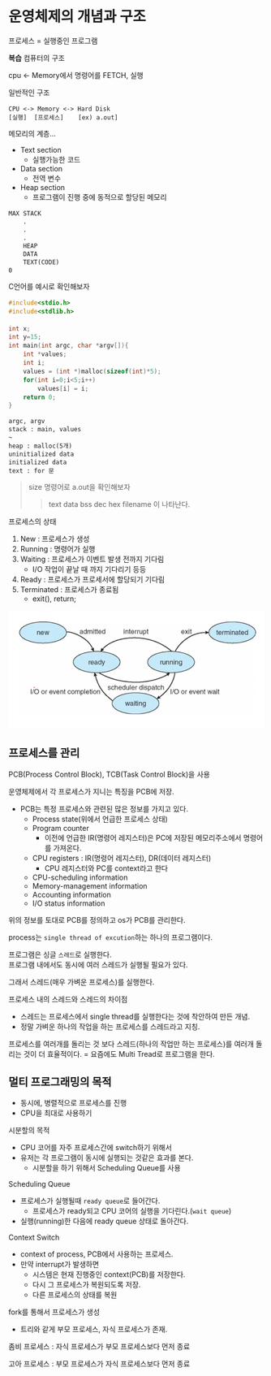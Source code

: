# 운영체제의 개념과 구조

프로세스 = 실행중인 프로그램

**복습**
컴퓨터의 구조

cpu <- Memory에서 명령어를 FETCH, 실행

일반적인 구조
```
CPU <-> Memory <-> Hard Disk
[실행]  [프로세스]    [ex) a.out]
```
메모리의 계층...
- Text section
    - 실행가능한 코드
- Data section
    - 전역 변수
- Heap section
    - 프로그램이 진행 중에 동적으로 할당된 메모리

```
MAX STACK
    .
    .
    .
    HEAP
    DATA
    TEXT(CODE)
0
```
C언어를 예시로 확인해보자
```c
#include<stdio.h>
#include<stdlib.h>

int x;
int y=15;
int main(int argc, char *argv[]){
    int *values;
    int i;
    values = (int *)malloc(sizeof(int)*5);
    for(int i=0;i<5;i++)
        values[i] = i;
    return 0;
}
```
```
argc, argv
stack : main, values
~
heap : malloc(5개)
uninitialized data
initialized data
text : for 문
```
> size 명령어로 a.out을 확인해보자
>> text data bss dec hex filename 이 나타난다.

프로세스의 상태
1. New : 프로세스가 생성
2. Running : 명령어가 실행
3. Waiting : 프로세스가 이벤트 발생 전까지 기다림
    - I/O 작업이 끝날 때 까지 기다리기 등등
4. Ready : 프로세스가 프로세서에 할당되기 기다림
5. Terminated : 프로세스가 종료됨
    - exit(), return;

![img](./asset/lesson3/processConcept.png)

## 프로세스를 관리
PCB(Process Control Block), TCB(Task Control Block)을 사용

운영체제에서 각 프로세스가 지니는 특징을 PCB에 저장.
- PCB는 특정 프로세스와 관련된 많은 정보를 가지고 있다.
    - Process state(위에서 언급한 프로세스 상태)
    - Program counter 
        - 이전에 언급한 IR(명령어 레지스터)은 PC에 저장된 메모리주소에서 명령어를 가져온다.
    - CPU registers : IR(명령어 레지스터), DR(데이터 레지스터)
        - CPU 레지스터와 PC를 context라고 한다
    - CPU-scheduling information
    - Memory-management information
    - Accounting information
    - I/O status information

위의 정보를 토대로 PCB를 정의하고 os가 PCB를 관리한다.

process는 `single thread of excution`하는 하나의 프로그램이다.

프로그램은 싱글 `스레드`로 실행한다.\
프로그램 내에서도 동시에 여러 스레드가 실행될 필요가 있다. 

그래서 스레드(매우 가벼운 프로세스)를 실행한다.

프로세스 내의 스레드와 스레드의 차이점
- 스레드는 프로세스에서 single thread를 실행한다는 것에 착안하여 만든 개념.
- 정말 가벼운 하나의 작업을 하는 프로세스를 스레드라고 지칭.

프로세스를 여러개를 돌리는 것 보다 스레드(하나의 작업만 하는 프로세스)를 여러개 돌리는 것이 더 효율적이다. = 요즘에도 Multi Tread로 프로그램을 한다.

## 멀티 프로그래밍의 목적
- 동시에, 병렬적으로 프로세스를 진행
- CPU을 최대로 사용하기

시분할의 목적
- CPU 코어를 자주 프로세스간에 switch하기 위해서
- 유저는 각 프로그램이 동시에 실행되는 것같은 효과를 본다.
    - 시분할을 하기 위해서 Scheduling Queue를 사용

Scheduling Queue
- 프로세스가 실행될때 `ready queue`로 들어간다.
    - 프로세스가 ready되고 CPU 코어의 실행을 기다린다.(`wait queue`)
- 실행(running)한 다음에 ready queue 상태로 돌아간다.

Context Switch
- context of process, PCB에서 사용하는 프로세스.
- 만약 interrupt가 발생하면
    - 시스템은 현재 진행중인 context(PCB)를 저장한다.
    - 다시 그 프로세스가 복원되도록 저장.
    - 다른 프로세스의 상태를 복원

fork를 통해서 프로세스가 생성
- 트리와 같게 부모 프로세스, 자식 프로세스가 존재.

좀비 프로세스 : 자식 프로세스가 부모 프로세스보다 먼저 종료

고아 프로세스 : 부모 프로세스가 자식 프로세스보다 먼저 종료





